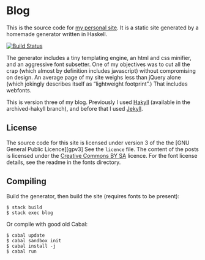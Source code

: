 Blog
====

This is the source code for [my personal site][ruudva]. It is a static site
generated by a homemade generator written in Haskell.

[![Build Status][ci-img]][ci]

The generator includes a tiny templating engine, an html and css minifier, and
an aggressive font subsetter. One of my objectives was to cut all the crap
(which almost by definition includes javascript) without compromising on
design. An average page of my site weighs less than jQuery alone (which
jokingly describes itself as “lightweight footprint”.) That includes webfonts.

This is version three of my blog. Previously I used [Hakyll][hakyll] (available
in the archived-hakyll branch), and before that I used [Jekyll][jekyll].

[ruudva]: https://ruudvanasseldonk.com
[hakyll]: http://jaspervdj.be/hakyll/
[ci-img]: https://travis-ci.org/ruud-v-a/blog.svg
[ci]:     https://travis-ci.org/ruud-v-a/blog
[jekyll]: http://jekyllrb.com/

License
-------
The source code for this site is licensed under version 3 of the the
[GNU General Public Licence][gpv3] See the `licence` file. The content of the
posts is licensed under the [Creative Commons BY SA][cc] licence. For the font
license details, see the readme in the fonts directory.

[gplv3]: https://gnu.org/licenses/gpl.html
[cc]:    https://creativecommons.org/licenses/by-sa/3.0/

Compiling
---------
Build the generator, then build the site (requires fonts to be present):

    $ stack build
    $ stack exec blog

Or compile with good old Cabal:

    $ cabal update
    $ cabal sandbox init
    $ cabal install -j
    $ cabal run
